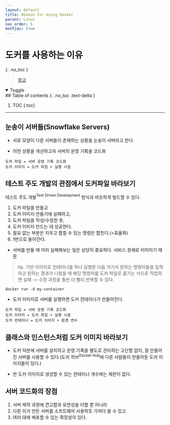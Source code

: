 ```yaml
---
layout: default
title: Reason for Using Docker
parent: Linux
nav_order: 5
mathjax: true
---
```


# 도커를 사용하는 이유
{: .no_toc }

> [참고](https://www.44bits.io/ko/post/why-should-i-use-docker-container)

<details open markdown="block">
  <summary>
    Toggle
  </summary>
## Table of contents
{: .no_toc .text-delta }

1. TOC
{:toc}
</details>

---


## 눈송이 서버들(Snowflake Servers)

- 서로 모양이 다른 서버들이 존재하는 상황을 눈송이 서버라고 한다.

- 이런 상황을 개선하고자 서버의 운영 기록을 코드화

```
도커 파일 = 서버 운영 기록 코드화
도커 이미지 = 도커 파일 + 실행 시점
```

## 테스트 주도 개발의 관점에서 도커파일 바라보기

테스트 주도 개발$^{\text{Test Driven Development}}$ 방식과 비슷하게 빌드할 수 있다.

1. 도커 파일을 만들고
2. 도커 이미지 만들기에 실패하고,
3. 도커 파일을 작성/수정한 후,
4. 도커 이미지 만드는 데 성공한다.
5. 필요 없는 부분은 지우고 합칠 수 있는 명령은 합친다.(=효율화)
6. 1번으로 돌아간다.

- 서버를 만들 때 미리 실패해보는 일은 상당히 중요하다. 서비스 장애로 이어지기 때문

> tip. 기반 이미지로 컨테이너를 하나 실행한 다음 거기서 원하는 명령어들을 입력하고 원하는 경과가 나왔을 때 해당 명령어를 도커 파일로 옮기는 식으로 작업하면 실패 -> 수정 과정을 훨씬 더 빨리 반복할 수 있다.

```
docker run -d my-container
```

- 도커 이미지로 서버를 실행하면 도커 컨테이너가 만들어진다.

```
도커 파일 = 서버 운영 기록 코드화
도커 이미지 = 도커 파일 + 실행 시점
도커 컨테이너 = 도커 이미지 + 환경 변수
```

## 클래스와 인스턴스처럼 도커 이미지 바라보기

- 도커 덕분에 서버를 설치하고 운영 기록을 별도로 관리하는 고단함 없이, 잘 만들어진 서버를 사용할 수 있다.(도커 허브$^{\text{Docker Hub}}$에 다른 사람들이 만들어둔 도커 이미지들이 있다.)

- 한 도커 이미지로 생성할 수 있는 컨테이너 개수에는 제한이 없다.

## 서버 코드화의 장점

1. 서버 제작 과정에 견고함과 유연성을 더할 뿐 아니라
2. 다른 이가 만든 서버를 소프트웨어 사용하듯 가져다 쓸 수 있고
3. 여러 대에 배포할 수 있는 확장성이 있다.

